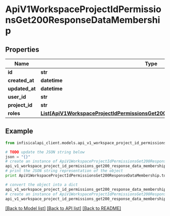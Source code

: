 # ApiV1WorkspaceProjectIdPermissionsGet200ResponseDataMembership


## Properties
Name | Type | Description | Notes
------------ | ------------- | ------------- | -------------
**id** | **str** |  | 
**created_at** | **datetime** |  | 
**updated_at** | **datetime** |  | 
**user_id** | **str** |  | 
**project_id** | **str** |  | 
**roles** | [**List[ApiV1WorkspaceProjectIdPermissionsGet200ResponseDataMembershipRolesInner]**](ApiV1WorkspaceProjectIdPermissionsGet200ResponseDataMembershipRolesInner.md) |  | 

## Example

```python
from infisicalapi_client.models.api_v1_workspace_project_id_permissions_get200_response_data_membership import ApiV1WorkspaceProjectIdPermissionsGet200ResponseDataMembership

# TODO update the JSON string below
json = "{}"
# create an instance of ApiV1WorkspaceProjectIdPermissionsGet200ResponseDataMembership from a JSON string
api_v1_workspace_project_id_permissions_get200_response_data_membership_instance = ApiV1WorkspaceProjectIdPermissionsGet200ResponseDataMembership.from_json(json)
# print the JSON string representation of the object
print ApiV1WorkspaceProjectIdPermissionsGet200ResponseDataMembership.to_json()

# convert the object into a dict
api_v1_workspace_project_id_permissions_get200_response_data_membership_dict = api_v1_workspace_project_id_permissions_get200_response_data_membership_instance.to_dict()
# create an instance of ApiV1WorkspaceProjectIdPermissionsGet200ResponseDataMembership from a dict
api_v1_workspace_project_id_permissions_get200_response_data_membership_from_dict = ApiV1WorkspaceProjectIdPermissionsGet200ResponseDataMembership.from_dict(api_v1_workspace_project_id_permissions_get200_response_data_membership_dict)
```
[[Back to Model list]](../README.md#documentation-for-models) [[Back to API list]](../README.md#documentation-for-api-endpoints) [[Back to README]](../README.md)


